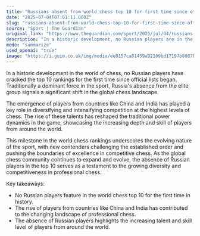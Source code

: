 ```yaml
---
title: "Russians absent from world chess top 10 for first time since official lists began"
date: "2025-07-04T07:01:11.000Z"
slug: "russians-absent-from-world-chess-top-10-for-first-time-since-official-lists-began"
source: "Sport | The Guardian"
original_link: "https://www.theguardian.com/sport/2025/jul/04/russians-absent-world-chess-top-10-first-time-since-official-lists-began-ian-nepomniachtchi"
description: "In a historic development, no Russian players are in the top 10 world chess rankings for the first time, marking a significant shift in the sport. The emergence of players from China and India has diversified and intensified competition at the highest levels, reshaping traditional power dynamics. This milestone underscores the evolving nature of chess, with new contenders challenging the established order and showcasing the growing diversity and competitiveness in the game."
mode: "summarize"
used_openai: "true"
image: "https://i.guim.co.uk/img/media/ee8157ca81459a92109bd17197b8087b18b4c76a/0_0_1667_1333/master/1667.jpg?width=1200&height=630&quality=85&auto=format&fit=crop&overlay-align=bottom%2Cleft&overlay-width=100p&overlay-base64=L2ltZy9zdGF0aWMvb3ZlcmxheXMvdGctZGVmYXVsdC5wbmc&enable=upscale&s=d1ad27d751744522a2316bc380f365d1"
---
```


In a historic development in the world of chess, no Russian players have cracked the top 10 rankings for the first time since official lists began. Traditionally a dominant force in the sport, Russia's absence from the elite group signals a significant shift in the global chess landscape.

The emergence of players from countries like China and India has played a key role in diversifying and intensifying competition at the highest levels of chess. The rise of these talents has reshaped the traditional power dynamics in the game, showcasing the increasing depth and skill of players from around the world.

This milestone in the world chess rankings underscores the evolving nature of the sport, with new contenders challenging the established order and pushing the boundaries of excellence in competitive chess. As the global chess community continues to expand and evolve, the absence of Russian players in the top 10 serves as a testament to the growing diversity and competitiveness in professional chess.

Key takeaways:
- No Russian players feature in the world chess top 10 for the first time in history.
- The rise of players from countries like China and India has contributed to the changing landscape of professional chess.
- The absence of Russian players highlights the increasing talent and skill level of players from around the world.